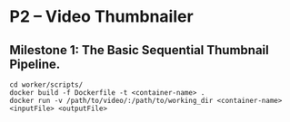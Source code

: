 # P2 – Video Thumbnailer
## Milestone 1: The Basic Sequential Thumbnail Pipeline.

```
cd worker/scripts/
docker build -f Dockerfile -t <container-name> .
docker run -v /path/to/video/:/path/to/working_dir <container-name> <inputFile> <outputFile>
```